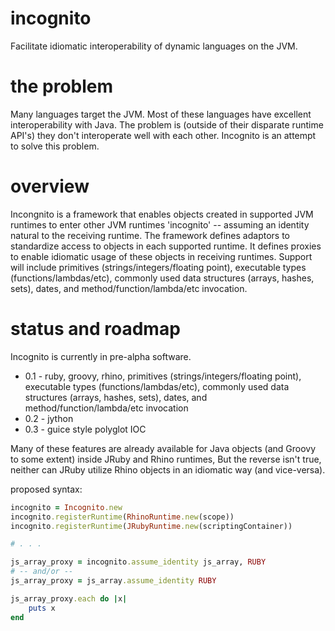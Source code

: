 incognito
=========

Facilitate idiomatic interoperability of dynamic languages on the JVM.

the problem
===========
Many languages target the JVM.  Most of these languages have excellent interoperability with Java.  The problem is
(outside of their disparate runtime API's) they don't interoperate well with each other.  Incognito is an attempt to
solve this problem.

overview
========
Incongnito is a framework that enables objects created in supported JVM runtimes to enter other JVM runtimes 'incognito'
-- assuming an identity natural to the receiving runtime.  The framework defines adaptors to standardize access to objects in each
supported runtime.  It defines proxies to enable idiomatic usage of these objects in receiving runtimes. Support will
include primitives (strings/integers/floating point), executable types (functions/lambdas/etc), commonly used data structures
(arrays, hashes, sets), dates, and method/function/lambda/etc invocation.

status and roadmap
==================
Incognito is currently in pre-alpha software.
* 0.1 - ruby, groovy, rhino, primitives (strings/integers/floating point), executable types (functions/lambdas/etc), commonly used data structures
(arrays, hashes, sets), dates, and method/function/lambda/etc invocation
* 0.2 - jython
* 0.3 - guice style polyglot IOC


Many of these features are already available for Java objects (and Groovy to some extent) inside JRuby and Rhino runtimes,
But the reverse isn't true, neither can JRuby utilize Rhino objects in an idiomatic way (and vice-versa).

proposed syntax:
```ruby
incognito = Incognito.new
incognito.registerRuntime(RhinoRuntime.new(scope))
incognito.registerRuntime(JRubyRuntime.new(scriptingContainer))

# . . .

js_array_proxy = incognito.assume_identity js_array, RUBY
# -- and/or --
js_array_proxy = js_array.assume_identity RUBY

js_array_proxy.each do |x|
    puts x
end
```
